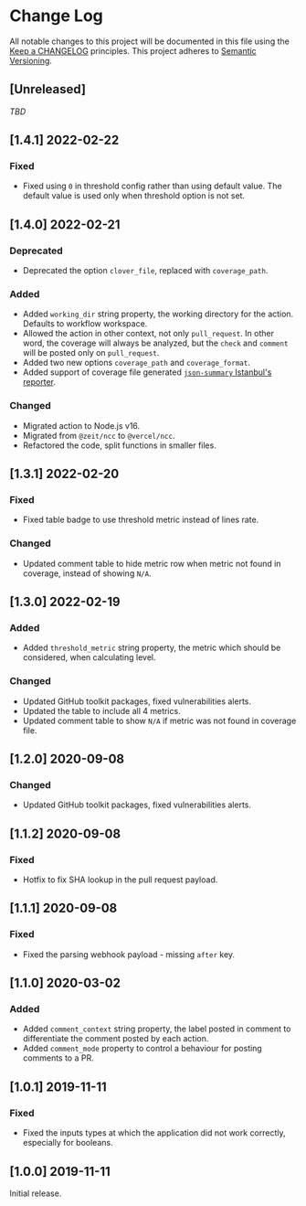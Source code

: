 # Change Log
All notable changes to this project will be documented in this file
using the [Keep a CHANGELOG](http://keepachangelog.com/) principles.
This project adheres to [Semantic Versioning](http://semver.org/).

<!--
Types of changes

Added - for new features.
Changed - for changes in existing functionality.
Deprecated - for soon-to-be removed features.
Removed - for now removed features.
Fixed - for any bug fixes.
Security - in case of vulnerabilities.
-->

## [Unreleased]

_TBD_

## [1.4.1] 2022-02-22

### Fixed

- Fixed using `0` in threshold config rather than using default value.
  The default value is used only when threshold option is not set.

## [1.4.0] 2022-02-21

### Deprecated

- Deprecated the option `clover_file`, replaced with `coverage_path`.

### Added

- Added `working_dir` string property, the working directory for the action. Defaults to workflow workspace.
- Allowed the action in other context, not only `pull_request`. In other word, the coverage will always be analyzed,
but the `check` and `comment` will be posted only on `pull_request`.
- Added two new options `coverage_path` and `coverage_format`.
- Added support of coverage file generated [`json-summary` Istanbul's reporter](https://istanbul.js.org/docs/advanced/alternative-reporters/#json-summary).

### Changed

- Migrated action to Node.js v16.
- Migrated from `@zeit/ncc` to `@vercel/ncc`.
- Refactored the code, split functions in smaller files.

## [1.3.1] 2022-02-20

### Fixed

- Fixed table badge to use threshold metric instead of lines rate.

### Changed

- Updated comment table to hide metric row when metric not found in coverage, instead of showing `N/A`.

## [1.3.0] 2022-02-19

### Added

- Added `threshold_metric` string property, the metric which should be considered, when calculating level.

### Changed

- Updated GitHub toolkit packages, fixed vulnerabilities alerts.
- Updated the table to include all 4 metrics.
- Updated comment table to show `N/A` if metric was not found in coverage file.

## [1.2.0] 2020-09-08

### Changed

- Updated GitHub toolkit packages, fixed vulnerabilities alerts.

## [1.1.2] 2020-09-08

### Fixed

- Hotfix to fix SHA lookup in the pull request payload.

## [1.1.1] 2020-09-08

### Fixed

- Fixed the parsing webhook payload - missing `after` key.

## [1.1.0] 2020-03-02

### Added

- Added `comment_context` string property, the label posted in comment to differentiate the comment posted by each action.
- Added `comment_mode` property to control a behaviour for posting comments to a PR. 

## [1.0.1] 2019-11-11

### Fixed

- Fixed the inputs types at which the application did not work correctly, especially for booleans.

## [1.0.0] 2019-11-11

Initial release.
